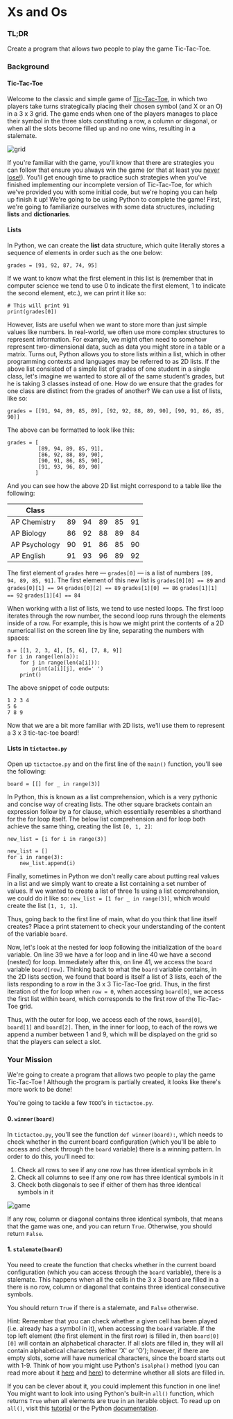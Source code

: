 # Xs and Os

### TL;DR

Create a program that allows two people to play the game Tic-Tac-Toe.

### Background

#### Tic-Tac-Toe

Welcome to the classic and simple game of [Tic-Tac-Toe](https://en.wikipedia.org/wiki/Tic-tac-toe), in which two players take turns strategically placing their chosen symbol (and X or an O) in a 3 x 3 grid. The game ends when one of the players manages to place their symbol in the three slots constituting a row, a column or diagonal, or when all the slots become filled up and no one wins, resulting in a stalemate.

![grid](grid.png)

If you're familiar with the game, you'll know that there are strategies you can follow that ensure you always win the game (or that at least you [never lose!](https://www.quora.com/Is-there-a-way-to-never-lose-at-Tic-Tac-Toe])). You'll get enough time to practice such strategies when you've finished implementing our incomplete version of Tic-Tac-Toe, for which we've provided you with some initial code, but we're hoping you can help up finish it up! We're going to be using Python to complete the game! First, we're going to familiarize ourselves with some data structures, including **lists** and **dictionaries**.

#### Lists

In Python, we can create the **list** data structure, which quite literally stores a sequence of elements in order such as the one below:

```
grades = [91, 92, 87, 74, 95]
```

If we want to know what the first element in this list is (remember that in computer science we tend to use 0 to indicate the first element, 1 to indicate the second element, etc.), we can print it like so:

```
# This will print 91
print(grades[0])
```

However, lists are useful when we want to store more than just simple values like numbers. In real-world, we often use more complex structures to represent information. For example, we might often need to somehow represent two-dimensional data, such as data you might store in a table or a matrix. Turns out, Python allows you to store lists within a list, which in other programming contexts and languages may be referred to as 2D lists. If the above list consisted of a simple list of grades of one student in a single class, let's imagine we wanted to store all of the same student's grades, but he is taking 3 classes instead of one. How do we ensure that the grades for one class are distinct from the grades of another? We can use a list of lists, like so:

```
grades = [[91, 94, 89, 85, 89], [92, 92, 88, 89, 90], [90, 91, 86, 85, 90]]
```

The above can be formatted to look like this:

```
grades = [
		  [89, 94, 89, 85, 91],
		  [86, 92, 88, 89, 90],
		  [90, 91, 86, 85, 90],
		  [91, 93, 96, 89, 90]
		 ]
```

And you can see how the above 2D list might correspond to a table like the following:

| Class         |    |    |    |    |    |
|---------------|----|----|----|----|----|
| AP Chemistry  | 89 | 94 | 89 | 85 | 91 |
| AP Biology    | 86 | 92 | 88 | 89 | 84 |
| AP Psychology | 90 | 91 | 86 | 85 | 90 |
| AP English    | 91 | 93 | 96 | 89 | 92 |

The first element of `grades` here — `grades[0]` — is a list of numbers `[89, 94, 89, 85, 91]`. The first element of this new list is `grades[0][0] == 89` and
`grades[0][1] == 94`
`grades[0][2] == 89`
`grades[1][0] == 86`
`grades[1][1] == 92`
`grades[1][4] == 84`

When working with a list of lists, we tend to use nested loops. The first loop iterates through the row number, the second loop runs through the elements inside of a row. For example, this is how we might print the contents of a 2D numerical list on the screen line by line, separating the numbers with spaces:

```
a = [[1, 2, 3, 4], [5, 6], [7, 8, 9]]
for i in range(len(a)):
    for j in range(len(a[i])):
        print(a[i][j], end=' ')
    print()
```

The above snippet of code outputs:
```
1 2 3 4
5 6
7 8 9
```

Now that we are a bit more familiar with 2D lists, we'll use them to represent a 3 x 3 tic-tac-toe board!

#### Lists in `tictactoe.py`

Open up `tictactoe.py` and on the first line of the `main()` function, you'll see the following:

`board = [[] for _ in range(3)]`

In Python, this is known as a list comprehension, which is a very pythonic and concise way of creating lists. The other square brackets contain an expression follow by a for clause, which essentially resembles a shorthand for the for loop itself. The below list comprehension and for loop both achieve the same thing, creating the list `[0, 1, 2]`:

```
new_list = [i for i in range(3)]

new_list = []
for i in range(3):
	new_list.append(i)
```

Finally, sometimes in Python we don't really care about putting real values in a list and we simply want to create a list containing a set number of values. If we wanted to create a list of three 1s using a list comprehension, we could do it like so: `new_list = [1 for _ in range(3)]`, which would create the list `[1, 1, 1]`.

Thus, going back to the first line of main, what do you think that line itself creates? Place a print statement to check your understanding of the content of the variable `board`.

Now, let's look at the nested for loop following the initialization of the `board` variable. On line 39 we have a for loop and in line 40 we have a second (nested) for loop. Immediately after this, on line 41, we access the `board` variable `board[row]`. Thinking back to what the `board` variable contains, in the  2D lists section, we found that board is itself a list of 3 lists, each of the lists responding to a row in the 3 x 3 Tic-Tac-Toe grid. Thus, in the first iteration of the for loop when `row = 0`, when accessing `board[0]`, we access the first list within `board`, which corresponds to the first row of the Tic-Tac-Toe grid.

Thus, with the outer for loop, we access each of the rows, `board[0]`, `board[1]` and `board[2]`. Then, in the inner for loop, to each of the rows we append a number between 1 and 9, which will be displayed on the grid so that the players can select a slot.

### Your Mission

We're going to create a program that allows two people to play the game Tic-Tac-Toe ! Although the program is partially created, it looks like there's more work to be done!

You're going to tackle a few `TODO`'s in `tictactoe.py`.

#### 0. `winner(board)`

In `tictactoe.py`, you'll see the function `def winner(board):`, which needs to check whether in the current board configuration (which you'll be able to access and check through the `board` variable) there is a winning pattern. In order to do this, you'll need to:

1. Check all rows to see if any one row has three identical symbols in it
2. Check all columns to see if any one row has three identical symbols in it
3. Check both diagonals to see if either of them has three identical symbols in it

![game](game.jpg)

If any row, column or diagonal contains three identical symbols, that means that the game was one, and you can return `True`. Otherwise, you should return `False`.

#### 1. `stalemate(board)`

You need to create the function that checks whether in the current board configuration (which you can access through the `board` variable), there is a stalemate. This happens when all the cells in the 3 x 3 board are filled in a there is no row, column or diagonal that contains three identical consecutive symbols.

You should return `True` if there is a stalemate, and `False` otherwise.

Hint: Remember that you can check whether a given cell has been played (i.e. already has a symbol in it), when accessing the `board` variable. If the top left element (the first element in the first row) is filled in, then `board[0][0]` will contain an alphabetical character. If all slots are filled in, they will all contain alphabetical characters (either 'X' or 'O'); however, if there are empty slots, some will have numerical characters, since the board starts out with 1-9. Think of how you might use Python's `isalpha()` method (you can read more about it [here](https://docs.python.org/3/library/stdtypes.html#str.isalpha) and [here](https://www.tutorialspoint.com/python/string_isalpha.htm)) to determine whether all slots are filled in.

If you can be clever about it, you could implement this function in one line! You might want to look into using Python's built-in `all()` function, which returns `True` when all elements are true in an iterable object. To read up on `all()`, visit this [tutorial](https://www.programiz.com/python-programming/methods/built-in/all) or the Python [documentation](https://docs.python.org/2/library/functions.html#all).
